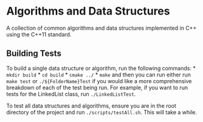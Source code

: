 # Algorithms and Data Structures

A collection of common algorithms and data structures implemented in C++ using the C++11 standard.

## Building Tests
To build a single data structure or algorithm, run the following commands:
    * `mkdir build`
    * `cd build`
    * `cmake ../`
    * `make`
and then you can run either run `make test` or `./${FolderName}Test` if you would like a more comprehensive breakdown of each of the test being run. For example, if you want to run tests for the LinkedList class, run `./LinkedListTest`.

To test all data structures and algorithms, ensure you are in the root directory of the project and run `./scripts/testAll.sh`. This will take a while.
